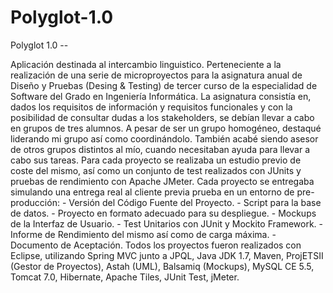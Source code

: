 # Polyglot-1.0
Polyglot 1.0 -- 

Aplicación destinada al intercambio linguistico. Perteneciente a la realización de una serie de microproyectos para la asignatura anual de Diseño y Pruebas (Desing &amp; Testing) de tercer curso de la especialidad de Software del Grado en Ingeniería Informática.  La asignatura consistía en, dados los requisitos de información y requisitos funcionales y con la posibilidad de consultar dudas a los stakeholders, se debían llevar a cabo en grupos de tres alumnos.  A pesar de ser un grupo homogéneo, destaqué liderando mi grupo así como coordinándolo. También acabé siendo asesor de otros grupos distintos al mío, cuando necesitaban ayuda para llevar a cabo sus tareas.  Para cada proyecto se realizaba un estudio previo de coste del mismo, así como un conjunto de test realizados con JUnits y pruebas de rendimiento con Apache JMeter.  Cada proyecto se entregaba simulando una entrega real al cliente previa prueba en un entorno de pre-producción:  - Versión del Código Fuente del Proyecto. - Script para la base de datos. - Proyecto en formato adecuado para su despliegue. - Mockups de la Interfaz de Usuario. - Test Unitarios con JUnit y Mockito Framework. - Informe de Rendimiento del mismo así como de carga máxima. - Documento de Aceptación.  Todos los proyectos fueron realizados con Eclipse, utilizando Spring MVC junto a JPQL, Java JDK 1.7, Maven, ProjETSII (Gestor de Proyectos), Astah (UML), Balsamiq (Mockups), MySQL CE 5.5, Tomcat 7.0, Hibernate, Apache Tiles, JUnit Test, jMeter.
